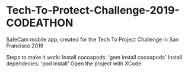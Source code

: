 # Tech-To-Protect-Challenge-2019-CODEATHON
SafeCam mobile app, created for the Tech To Project Challenge in San Francisco 2019

Steps to make it work:
Install cocoapods: 'gem install cocoapods'
Install dependecies: 'pod install'
Open the project with XCode
